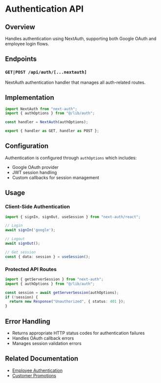 # Authentication API

## Overview

Handles authentication using NextAuth, supporting both Google OAuth and employee login flows.

## Endpoints

### `GET|POST /api/auth/[...nextauth]`

NextAuth authentication handler that manages all auth-related routes.

## Implementation

```typescript
import NextAuth from "next-auth";
import { authOptions } from "@/lib/auth";

const handler = NextAuth(authOptions);

export { handler as GET, handler as POST };
```

## Configuration

Authentication is configured through `authOptions` which includes:
- Google OAuth provider
- JWT session handling
- Custom callbacks for session management

## Usage

### Client-Side Authentication

```typescript
import { signIn, signOut, useSession } from "next-auth/react";

// Login
await signIn('google');

// Logout
await signOut();

// Get session
const { data: session } = useSession();
```

### Protected API Routes

```typescript
import { getServerSession } from "next-auth";
import { authOptions } from "@/lib/auth";

const session = await getServerSession(authOptions);
if (!session) {
  return new Response("Unauthorized", { status: 401 });
}
```

## Error Handling

- Returns appropriate HTTP status codes for authentication failures
- Handles OAuth callback errors
- Manages session validation errors

## Related Documentation
- [Employee Authentication](./employeeauth.md)
- [Customer Promotions](./customerpromo.md)